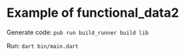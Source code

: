 # Example of functional_data2

Generate code:
`pub run build_runner build lib`

Run:
`dart bin/main.dart`
